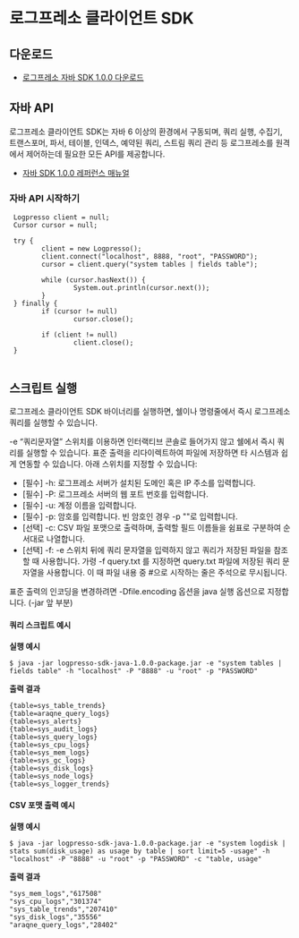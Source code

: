 # 로그프레소 클라이언트 SDK

## 다운로드
* [로그프레소 자바 SDK 1.0.0 다운로드](https://github.com/logpresso/logpresso-sdk-java/releases/download/1.0.0/logpresso-sdk-java-1.0.0-package.jar)


## 자바 API
로그프레소 클라이언트 SDK는 자바 6 이상의 환경에서 구동되며, 쿼리 실행, 수집기, 트랜스포머, 파서, 테이블, 인덱스, 예약된 쿼리, 스트림 쿼리 관리 등 로그프레소를 원격에서 제어하는데 필요한 모든 API를 제공합니다.

 * [자바 SDK 1.0.0 레퍼런스 매뉴얼](http://docs.logpresso.com/sdk/java-client/1.0.0/ko/)

### 자바 API 시작하기

```
 Logpresso client = null;
 Cursor cursor = null;
 
 try {
        client = new Logpresso();
        client.connect("localhost", 8888, "root", "PASSWORD");
        cursor = client.query("system tables | fields table");
 
        while (cursor.hasNext()) {
                System.out.println(cursor.next());
        }
 } finally {
        if (cursor != null)
                cursor.close();
 
        if (client != null)
                client.close();
 }
 
```

## 스크립트 실행
로그프레소 클라이언트 SDK 바이너리를 실행하면, 쉘이나 명령줄에서 즉시 로그프레소 쿼리를 실행할 수 있습니다.

-e “쿼리문자열” 스위치를 이용하면 인터랙티브 콘솔로 들어가지 않고 쉘에서 즉시 쿼리를 실행할 수 있습니다. 표준 출력을 리다이렉트하여 파일에 저장하면 타 시스템과 쉽게 연동할 수 있습니다. 아래 스위치를 지정할 수 있습니다:

* [필수] -h: 로그프레소 서버가 설치된 도메인 혹은 IP 주소를 입력합니다.
* [필수] -P: 로그프레소 서버의 웹 포트 번호를 입력합니다.
* [필수] -u: 계정 이름을 입력합니다.
* [필수] -p: 암호를 입력합니다. 빈 암호인 경우 -p ""로 입력합니다.
* [선택] -c: CSV 파일 포맷으로 출력하며, 출력할 필드 이름들을 쉼표로 구분하여 순서대로 나열합니다.
* [선택] -f: -e 스위치 뒤에 쿼리 문자열을 입력하지 않고 쿼리가 저장된 파일을 참조할 때 사용합니다. 가령 -f query.txt 를 지정하면 query.txt 파일에 저장된 쿼리 문자열을 사용합니다. 이 때 파일 내용 중 #으로 시작하는 줄은 주석으로 무시됩니다.

표준 출력의 인코딩을 변경하려면 -Dfile.encoding 옵션을 java 실행 옵션으로 지정합니다. (-jar 앞 부분)

#### 쿼리 스크립트 예시
**실행 예시**

```
$ java -jar logpresso-sdk-java-1.0.0-package.jar -e "system tables | fields table" -h "localhost" -P "8888" -u "root" -p "PASSWORD"
```

**출력 결과**
```
{table=sys_table_trends}
{table=araqne_query_logs}
{table=sys_alerts}
{table=sys_audit_logs}
{table=sys_query_logs}
{table=sys_cpu_logs}
{table=sys_mem_logs}
{table=sys_gc_logs}
{table=sys_disk_logs}
{table=sys_node_logs}
{table=sys_logger_trends}
```

#### CSV 포맷 출력 예시
**실행 예시**
```
$ java -jar logpresso-sdk-java-1.0.0-package.jar -e "system logdisk | stats sum(disk_usage) as usage by table | sort limit=5 -usage" -h "localhost" -P "8888" -u "root" -p "PASSWORD" -c "table, usage"
```

**출력 결과**
```
"sys_mem_logs","617508"
"sys_cpu_logs","301374"
"sys_table_trends","207410"
"sys_disk_logs","35556"
"araqne_query_logs","28402"
```
